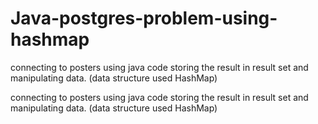 # Java-postgres-problem-using-hashmap
connecting to posters using java code storing the result in result set and manipulating data. (data structure used HashMap) 


connecting to posters using java code storing the result in result set and manipulating data. (data structure used HashMap) 
